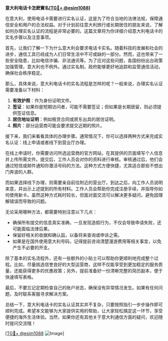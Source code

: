 **意大利电话卡怎麽實名[[TG💪+ @esim1088](https://t.me/s/esim1088)]**

在意大利，使用电话卡需要进行实名认证，这是为了符合当地的法律法规，保障通信安全和用户的合法权益。对于计划前往意大利旅行或长期居住的朋友来说，了解如何办理实名认证的流程是非常必要的。这篇文章将为你详细介绍意大利电话卡的实名步骤以及注意事项。

首先，让我们了解一下为什么意大利会要求电话卡实名。随着科技的发展和社会的进步，通信工具已经成为人们日常生活中不可或缺的一部分。然而，这也带来了一些安全隐患，比如电信诈骗、非法通讯等。为了应对这些问题，各国纷纷出台政策加强管理，意大利也不例外。通过实名制，政府能够更好地追踪和监管通信活动，确保社会秩序稳定。

那么，具体来说，意大利电话卡的实名流程是怎样的呢？一般来说，办理实名认证需要准备以下材料：

1. **有效护照**：作为身份证明文件。
2. **签证**：如果你是短期访问者，可能不需要签证；但如果是长期居留，则必须提供签证信息。
3. **居住地址证明**：例如租赁合同或房东出具的居住证明。
4. **照片**：部分运营商可能会要求提交近期的照片。

接下来，我们来看看具体的办理步骤。通常情况下，你可以选择两种方式来完成实名认证：线上申请或者线下到营业厅办理。

在线上申请时，你需要访问所选运营商的官方网站，在其提供的页面填写个人信息并上传所需文件。提交后，工作人员会对你的资料进行审核。审核通过后，他们会通过短信或邮件通知你激活号码的方法。这种方式方便快捷，尤其适合那些不想出门奔波的人群。

而如果选择线下办理，则需要亲自前往附近的营业厅。到达之后，向工作人员说明来意，并出示上述提到的所有材料。工作人员会帮助你完成注册手续，并指导你如何使用新卡。虽然这种方式耗时较长，但面对面交流可以解决更多疑问，避免因理解错误而导致的问题。

无论采用哪种方法，都需要特别注意以下几点：

- 确保所有提交的信息真实准确，一旦发现造假行为，不仅会导致申请失败，还可能面临法律后果。
- 保留好相关的收据和确认函，以备将来查询或申诉之需。
- 如果是在国外使用意大利号码，记得提前咨询清楚漫游费用等相关事宜，以免产生不必要的开支。

除了基本的实名流程外，还有一些额外的小贴士可以帮助你更顺利地完成整个过程。比如，尽量挑选信誉良好的大型运营商，这样不仅能享受到更加稳定的服务质量，还能获得更多的优惠政策；另外，提前准备好一份清晰完整的简历副本，便于快速填写表格。

最后，不要忘记定期检查自己的账户状态，确保没有异常情况发生。如果有任何问题，及时联系客服寻求解决方案。

总结一下，意大利电话卡的实名认证其实并不复杂，只要按照指引一步步操作即可顺利完成。希望本文能够为大家提供实用的帮助，让大家轻松搞定这一环节，享受便捷的海外生活体验。当然，如果你还有其他关于意大利通信方面的疑问，欢迎随时提问交流哦！

[[TG💪+ @esim1088](https://t.me/s/esim1088) ![Image](https://i.postimg.cc/4NQfJmqS/Snipaste-2025-05-13-00-14-12.png)]
